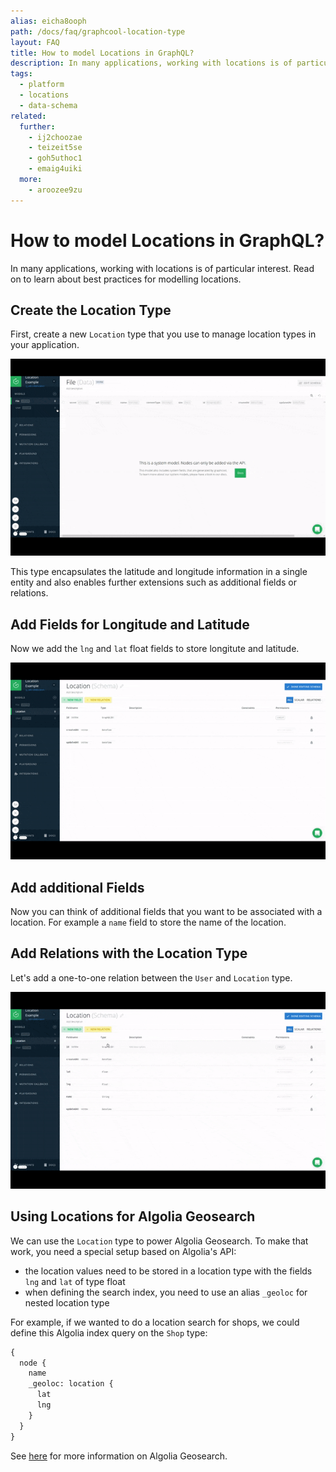 ```yaml
---
alias: eicha8ooph
path: /docs/faq/graphcool-location-type
layout: FAQ
title: How to model Locations in GraphQL?
description: In many applications, working with locations is of particular interest. Learn about best practices for the location type in GraphQL.
tags:
  - platform
  - locations
  - data-schema
related:
  further:
    - ij2choozae
    - teizeit5se
    - goh5uthoc1
    - emaig4uiki
  more:
    - aroozee9zu
---
```


# How to model Locations in GraphQL?

In many applications, working with locations is of particular interest. Read on to learn about best practices for modelling locations.

## Create the Location Type

First, create a new `Location` type that you use to manage location types in your application.

![](./create-location-model.gif)

This type encapsulates the latitude and longitude information in a single entity and also enables further extensions such as additional fields or relations.

## Add Fields for Longitude and Latitude

Now we add the `lng` and `lat` float fields to store longitute and latitude.

![](./create-location-fields.gif)

## Add additional Fields

Now you can think of additional fields that you want to be associated with a location. For example a `name` field to store the name of the location.

## Add Relations with the Location Type

Let's add a one-to-one relation between the `User` and `Location` type.

![](./create-location-relation.gif)

## Using Locations for Algolia Geosearch

We can use the `Location` type to power Algolia Geosearch. To make that work, you need a special setup based on Algolia's API:

* the location values need to be stored in a location type with the fields `lng` and `lat` of type float
* when defining the search index, you need to use an alias `_geoloc` for nested location type

For example, if we wanted to do a location search for shops, we could define this Algolia index query on the `Shop` type:

```graphql
{
  node {
    name
    _geoloc: location {
      lat
      lng
    }
  }
}
```

See [here](https://www.algolia.com/doc/guides/geo-search/geo-search-overview/) for more information on Algolia Geosearch.

